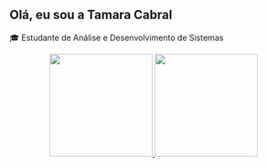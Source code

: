 ## Olá, eu sou a Tamara Cabral

🎓 Estudante de Análise e Desenvolvimento de Sistemas

<div align="center">
  <a href="https://github.com/tamaracabral">
  <img height="180em" src="https://github-readme-stats.vercel.app/api?username=tamaracabral&show_icons=true&theme=dark&include_all_commits=true&count_private=true"/>
  <img height="180em" src="https://github-readme-stats.vercel.app/api/top-langs/?username=tamaracabral&layout=compact&langs_count=7&theme=dark"/>
</div>
